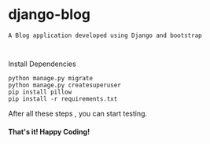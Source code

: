 # django-blog

```
A Blog application developed using Django and bootstrap



```
Install Dependencies 

```
python manage.py migrate
python manage.py createsuperuser
pip install pillow
pip install -r requirements.txt

```

After all these steps , you can start testing. 

#### That's it! Happy Coding!

